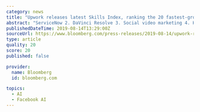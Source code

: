 ```yaml
---
category: news
title: "Upwork releases latest Skills Index, ranking the 20 fastest-growing skills for independent professionals"
abstract: "ServiceNow 2. DaVinci Resolve 3. Social video marketing 4. Highcharts 5. PyTorch 6. Keras 7. Caspio 8. LearnDash 9. Kendo UI 10. Technical recruiter 11. Neo4j 12. Statistical modeling 13. Salesforce Lightning 14. Relational ..."
publishedDateTime: 2019-08-14T13:29:00Z
sourceUrl: https://www.bloomberg.com/press-releases/2019-08-14/upwork-releases-latest-skills-index-ranking-the-20-fastest-growing-skills-for-independent-professionals
type: article
quality: 20
score: 20
published: false

provider:
  name: Bloomberg
  id: bloomberg.com

topics:
  - AI
  - Facebook AI
---
```


